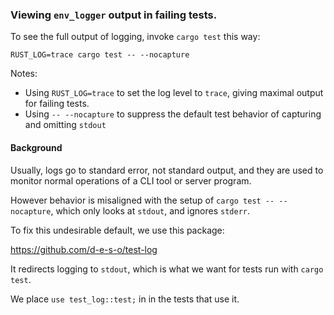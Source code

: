 
### Viewing `env_logger` output in failing tests.

To see the full output of logging, invoke `cargo test` this way:

`RUST_LOG=trace cargo test -- --nocapture`

Notes:

 - Using `RUST_LOG=trace` to set the log level to `trace`, giving maximal output for failing tests.
 - Using `-- --nocapture` to suppress the default test behavior of capturing and omitting `stdout`


#### Background

Usually, logs go to standard error, not standard output, and they are
used to monitor normal operations of a CLI tool or server program.

However behavior is misaligned with the setup of `cargo test --
--nocapture`, which only looks at `stdout`, and ignores `stderr`.

To fix this undesirable default, we use this package:

https://github.com/d-e-s-o/test-log

It redirects logging to `stdout`, which is what we want for tests run with `cargo test`.

We place `use test_log::test;` in in the tests that use it.
